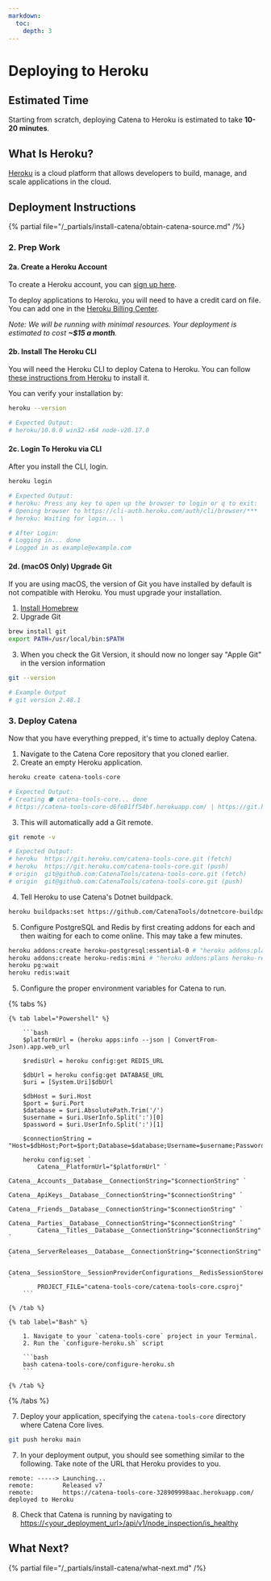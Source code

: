 ```yaml
---
markdown:
  toc:
    depth: 3
---
```


# Deploying to Heroku

## Estimated Time
Starting from scratch, deploying Catena to Heroku is estimated to take **10-20 minutes**.

## What Is Heroku?
[Heroku](https://www.heroku.com/) is a cloud platform that allows developers to build, manage, and scale applications in the cloud.

## Deployment Instructions
{% partial file="/_partials/install-catena/obtain-catena-source.md" /%}

### 2. Prep Work

#### 2a. Create a Heroku Account
To create a Heroku account, you can [sign up here](https://signup.heroku.com/).

To deploy applications to Heroku, you will need to have a credit card on file. You can add one in the [Heroku Billing Center](https://dashboard.heroku.com/account/billing).

*Note: We will be running with minimal resources. Your deployment is estimated to cost **~$15 a month**.*

#### 2b. Install The Heroku CLI
You will need the Heroku CLI to deploy Catena to Heroku. You can follow [these instructions from Heroku](https://devcenter.heroku.com/articles/heroku-cli#install-the-heroku-cli) to install it.

You can verify your installation by:

```bash
heroku --version

# Expected Output:
# heroku/10.0.0 win32-x64 node-v20.17.0
```

#### 2c. Login To Heroku via CLI
After you install the CLI, login.

```bash
heroku login

# Expected Output:
# heroku: Press any key to open up the browser to login or q to exit: 
# Opening browser to https://cli-auth.heroku.com/auth/cli/browser/***
# heroku: Waiting for login... \

# After Login:
# Logging in... done
# Logged in as example@example.com
```

#### 2d. (macOS Only) Upgrade Git
If you are using macOS, the version of Git you have installed by default is not compatible with Heroku. You must upgrade your installation.

1. [Install Homebrew](https://brew.sh/)
2. Upgrade Git

```bash
brew install git
export PATH=/usr/local/bin:$PATH
```

3. When you check the Git Version, it should now no longer say "Apple Git" in the version information

```bash
git --version

# Example Output
# git version 2.48.1
```

### 3. Deploy Catena
Now that you have everything prepped, it's time to actually deploy Catena.

1. Navigate to the Catena Core repository that you cloned earlier.
2. Create an empty Heroku application.

```bash
heroku create catena-tools-core

# Expected Output:
# Creating ⬢ catena-tools-core... done
# https://catena-tools-core-d6fe81ff54bf.herokuapp.com/ | https://git.heroku.com/catena-tools-core.git
```

3. This will automatically add a Git remote.

```bash
git remote -v

# Expected Output:
# heroku  https://git.heroku.com/catena-tools-core.git (fetch)
# heroku  https://git.heroku.com/catena-tools-core.git (push)
# origin  git@github.com:CatenaTools/catena-tools-core.git (fetch)
# origin  git@github.com:CatenaTools/catena-tools-core.git (push)
```

4. Tell Heroku to use Catena's Dotnet buildpack.
```bash
heroku buildpacks:set https://github.com/CatenaTools/dotnetcore-buildpack
```

5. Configure PostgreSQL and Redis by first creating addons for each and then waiting for each to come online. This may take a few minutes.

```bash
heroku addons:create heroku-postgresql:essential-0 # "heroku addons:plans heroku-postgresql" to see options other than essential-0
heroku addons:create heroku-redis:mini # "heroku addons:plans heroku-redis" to see options other than mini
heroku pg:wait
heroku redis:wait
```

5. Configure the proper environment variables for Catena to run.

{% tabs %}
    <!--
    -- TODO (@HF): Add Entitlements Connection String in Both Powershell and Bash Implementations
    -- This will depend on a bug within the Entitlements service being fixed, where migrations run out of order
    -->

    {% tab label="Powershell" %}

        ```bash
        $platformUrl = (heroku apps:info --json | ConvertFrom-Json).app.web_url

        $redisUrl = heroku config:get REDIS_URL

        $dbUrl = heroku config:get DATABASE_URL
        $uri = [System.Uri]$dbUrl

        $dbHost = $uri.Host
        $port = $uri.Port
        $database = $uri.AbsolutePath.Trim('/')
        $username = $uri.UserInfo.Split(':')[0]
        $password = $uri.UserInfo.Split(':')[1]

        $connectionString = "Host=$dbHost;Port=$port;Database=$database;Username=$username;Password=$password;"

        heroku config:set `
            Catena__PlatformUrl="$platformUrl" `
            Catena__Accounts__Database__ConnectionString="$connectionString" `
            Catena__ApiKeys__Database__ConnectionString="$connectionString" `
            Catena__Friends__Database__ConnectionString="$connectionString" `
            Catena__Parties__Database__ConnectionString="$connectionString" `
            Catena__Titles__Database__ConnectionString="$connectionString" `
            Catena__ServerReleases__Database__ConnectionString="$connectionString" `
            Catena__SessionStore__SessionProviderConfigurations__RedisSessionStoreAccessor__ConnectionString="$redisUrl" `
            PROJECT_FILE="catena-tools-core/catena-tools-core.csproj"
        ```

    {% /tab %}

    {% tab label="Bash" %}

        1. Navigate to your `catena-tools-core` project in your Terminal.
        2. Run the `configure-heroku.sh` script

        ```bash
        bash catena-tools-core/configure-heroku.sh
        ```

    {% /tab %}
{% /tabs %}

7. Deploy your application, specifying the `catena-tools-core` directory where Catena Core lives.

```bash
git push heroku main
```

7. In your deployment output, you should see something similar to the following. Take note of the URL that Heroku provides to you.

```
remote: -----> Launching...
remote:        Released v7
remote:        https://catena-tools-core-328909998aac.herokuapp.com/ deployed to Heroku
```

8. Check that Catena is running by navigating to [https://<your_deployment_url>/api/v1/node_inspection/is_healthy](https://<your_deployment_url>/api/v1/node_inspection/is_healthy)

## What Next?
{% partial file="/_partials/install-catena/what-next.md" /%}